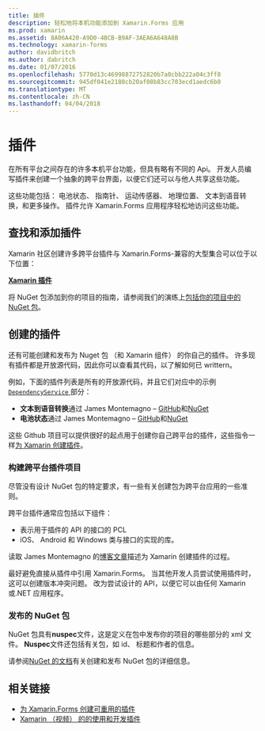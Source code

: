 ```yaml
---
title: 插件
description: 轻松地将本机功能添加到 Xamarin.Forms 应用
ms.prod: xamarin
ms.assetid: 8A06A420-A9D0-4BCB-B9AF-3AEA6A648A8B
ms.technology: xamarin-forms
author: davidbritch
ms.author: dabritch
ms.date: 01/07/2016
ms.openlocfilehash: 5770d13c46998872752820b7a0cbb222a04c3ff8
ms.sourcegitcommit: 945df041e2180cb20af08b83cc703ecd1aedc6b0
ms.translationtype: MT
ms.contentlocale: zh-CN
ms.lasthandoff: 04/04/2018
---
```

# <a name="plugins"></a>插件

在所有平台之间存在的许多本机平台功能，但具有略有不同的 Api。 开发人员编写插件来创建一个抽象的跨平台界面，以便它们还可以与他人共享这些功能。

这些功能包括： 电池状态、 指南针、 运动传感器、 地理位置、 文本到语音转换，和更多操作。 插件允许 Xamarin.Forms 应用程序轻松地访问这些功能。

## <a name="finding-and-adding-plugins"></a>查找和添加插件

Xamarin 社区创建许多跨平台插件与 Xamarin.Forms-兼容的大型集合可以位于以下位置：

[**Xamarin 插件**](https://github.com/xamarin/plugins)

将 NuGet 包添加到你的项目的指南，请参阅我们的演练上[包括你的项目中的 NuGet 包](/visualstudio/mac/nuget-walkthrough/)。


## <a name="creating-plugins"></a>创建的插件

还有可能创建和发布为 Nuget 包 （和 Xamarin 组件） 的你自己的插件。 许多现有插件都是开放源代码，因此你可以查看其代码，以了解如何已 writtern。

例如，下面的插件列表是所有的开放源代码，并且它们对应中的示例[ `DependencyService` ](~/xamarin-forms/app-fundamentals/dependency-service/index.md)部分：

- **文本到语音转换**通过 James Montemagno &ndash; [GitHub](https://github.com/jamesmontemagno/Xamarin.Plugins/tree/master/TextToSpeech)和[NuGet](https://www.nuget.org/packages/Xam.Plugin.Battery)
- **电池状态**通过 James Montemagno &ndash; [GitHub](https://github.com/jamesmontemagno/Xamarin.Plugins/tree/master/Battery)和[NuGet](https://www.nuget.org/packages/Xam.Plugins.TextToSpeech/)

这些 Github 项目可以提供很好的起点用于创建你自己跨平台的插件，这些指令一样[为 Xamarin 创建插件](https://github.com/xamarin/plugins#create-a-plugin-for-xamarin)。

### <a name="structuring-cross-platform-plugin-projects"></a>构建跨平台插件项目

尽管没有设计 NuGet 包的特定要求，有一些有关创建包为跨平台应用的一些准则。

跨平台插件通常应包括以下组件：

- 表示用于插件的 API 的接口的 PCL
- iOS、 Android 和 Windows 类与接口的实现的库。

读取 James Montemagno 的[博客文章](https://blog.xamarin.com/creating-reusable-plugins-for-xamarin-forms/)描述为 Xamarin 创建插件的过程。

最好避免直接从插件中引用 Xamarin.Forms。
当其他开发人员尝试使用插件时，这可以创建版本冲突问题。 改为尝试设计的 API，以便它可以由任何 Xamarin 或.NET 应用程序。

### <a name="publishing-nuget-packages"></a>发布的 NuGet 包

NuGet 包具有**nuspec**文件，这是定义在包中发布你的项目的哪些部分的 xml 文件。 **Nuspec**文件还包括有关包，如 id、 标题和作者的信息。

请参阅[NuGet 的文档](http://docs.nuget.org/create/creating-and-publishing-a-package)有关创建和发布 NuGet 包的详细信息。


## <a name="related-links"></a>相关链接

- [为 Xamarin.Forms 创建可重用的插件](https://blog.xamarin.com/creating-reusable-plugins-for-xamarin-forms)
- [Xamarin （视频） 的的使用和开发插件](https://university.xamarin.com/guestlectures/using-developing-plugins-for-xamarin)

